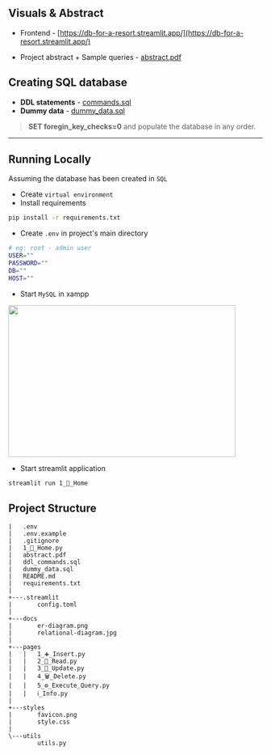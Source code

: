 ## Visuals & Abstract
- Frontend - [https://db-for-a-resort.streamlit.app/](https://db-for-a-resort.streamlit.app/)

- Project abstract + Sample queries - [abstract.pdf](abstract.pdf)

## Creating SQL database
- **DDL statements** - [commands.sql](./ddl_commands.sql)
- **Dummy data** - [dummy_data.sql](./dummy_data.sql)
> **SET foregin_key_checks=0** and populate the database in any order.

---

## Running Locally
Assuming the database has been created in `SQL`

- Create `virtual environment` 
- Install requirements 
```bash
pip install -r requirements.txt
```
- Create `.env` in project's main directory
```bash
# eg: root - admin user
USER="" 
PASSWORD=""
DB=""
HOST=""
```
- Start `MySQL` in xampp
 
<!-- ![xampp image](https://drive.google.com/uc?export=view&id=1Zbs6HHD1VHWGBWtZcRlPFmsF4IR8Uvym) -->
<img src="https://drive.google.com/uc?export=view&id=1Zbs6HHD1VHWGBWtZcRlPFmsF4IR8Uvym" height=300 width=450 >

- Start streamlit application
```bash
streamlit run 1_🏡_Home
```

## Project Structure
```
|   .env
|   .env.example
|   .gitignore
|   1_🏡_Home.py
|   abstract.pdf
|   ddl_commands.sql
|   dummy_data.sql
|   README.md
|   requirements.txt
|
+---.streamlit
|       config.toml
|
+---docs
|       er-diagram.png
|       relational-diagram.jpg
|
+---pages
|   |   1_➕_Insert.py
|   |   2_📑_Read.py
|   |   3_🧿_Update.py
|   |   4_🗑_Delete.py
|   |   5_⚙_Execute_Query.py
|   |   ℹ_Info.py
|
+---styles
|       favicon.png
|       style.css
|
\---utils
        utils.py
```